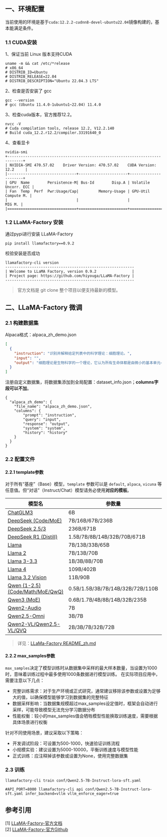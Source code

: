 
## 一、环境配置
当前使用的环境是基于`cuda:12.2.2-cudnn8-devel-ubuntu22.04`镜像构建的，基本能满足条件。

### 1.1 CUDA安装
1、保证当前 Linux 版本支持CUDA
```shell
uname -m && cat /etc/*release
# x86_64
# DISTRIB_ID=Ubuntu
# DISTRIB_RELEASE=22.04
# DISTRIB_DESCRIPTION="Ubuntu 22.04.3 LTS"
```
2、检查是否安装了 gcc
```shell
gcc --version
# gcc (Ubuntu 11.4.0-1ubuntu1~22.04) 11.4.0
```
3、检查cuda版本，官方推荐12.2。
```shell
nvcc -V
# Cuda compilation tools, release 12.2, V12.2.140
# Build cuda_12.2.r12.2/compiler.33191640_0
```
4、查看显卡
```shell
nvidia-smi
+-----------------------------------------------------------------------------+
| NVIDIA-SMI 470.57.02    Driver Version: 470.57.02    CUDA Version: 12.2     |
|-------------------------------+----------------------+----------------------+
| GPU  Name        Persistence-M| Bus-Id        Disp.A | Volatile Uncorr. ECC |
| Fan  Temp  Perf  Pwr:Usage/Cap|         Memory-Usage | GPU-Util  Compute M. |
|                               |                      |               MIG M. |
|===============================+======================+======================|
```
### 1.2 LLaMA-Factory 安装
通过pypi进行安装 LLaMA-Factory 
```shell
pip install llamafactory==0.9.2
```
校验安装是否成功
```shell
llamafactory-cli version
----------------------------------------------------------
| Welcome to LLaMA Factory, version 0.9.2                |
| Project page: https://github.com/hiyouga/LLaMA-Factory |
----------------------------------------------------------
```
> 官方文档是 git clone 整个项目以便支持最新的模型。

## 二、LLaMA-Factory 微调
### 2.1 构建数据集
Alpaca格式：alpaca_zh_demo.json
```json lines
[
  {
    "instruction": "识别并解释给定列表中的科学理论：细胞理论。",
    "input": "",
    "output": "细胞理论是生物科学的一个理论，它认为所有生命体都是由微小的基本单元——细胞所构成。"
  }
]
```
注册自定义数据集，将数据集添加到全局配置：dataset_info.json；**columns字段可以不加**。
```
{
  "alpaca_zh_demo": {
    "file_name": "alpaca_zh_demo.json",
    "columns": {
        "prompt": "instruction",
        "query": "input",
        "response": "output",
        "system": "system",
        "history": "history"
    }
  }
}
```
### 2.2 配置文件

#### 2.2.1 template参数

对于所有“基座”（Base）模型，`template` 参数可以是 `default`, `alpaca`, `vicuna` 等任意值。但“对话”（Instruct/Chat）模型请务必使用**对应的模板**。

| 模型名                                                             | 参数量                              | Template    |
|-----------------------------------------------------------------|----------------------------------|-------------|
| [ChatGLM3](https://huggingface.co/THUDM)                        | 6B                               | chatglm3    |
| [DeepSeek (Code/MoE)](https://huggingface.co/deepseek-ai)       | 7B/16B/67B/236B                  | deepseek    |
| [DeepSeek 2.5/3](https://huggingface.co/deepseek-ai)            | 236B/671B                        | deepseek3   |
| [DeepSeek R1 (Distill)](https://huggingface.co/deepseek-ai)     | 1.5B/7B/8B/14B/32B/70B/671B      | deepseekr1  |
| [Llama](https://github.com/facebookresearch/llama)              | 7B/13B/33B/65B                   | -           |
| [Llama 2](https://huggingface.co/meta-llama)                    | 7B/13B/70B                       | llama2      |
| [Llama 3-3.3](https://huggingface.co/meta-llama)                | 1B/3B/8B/70B                     | llama3      |
| [Llama 4](https://huggingface.co/meta-llama)                    | 109B/402B                        | llama4      |
| [Llama 3.2 Vision](https://huggingface.co/meta-llama)           | 11B/90B                          | mllama      |
| [Qwen (1-2.5) (Code/Math/MoE/QwQ)](https://huggingface.co/Qwen) | 0.5B/1.5B/3B/7B/14B/32B/72B/110B | qwen        |
| [Qwen3 (MoE)](https://huggingface.co/Qwen)                      | 0.6B/1.7B/4B/8B/14B/32B/235B     | qwen3       |
| [Qwen2-Audio](https://huggingface.co/Qwen)                      | 7B                               | qwen2_audio |
| [Qwen2.5-Omni](https://huggingface.co/Qwen)                     | 3B/7B                            | qwen2_omni  |
| [Qwen2-VL/Qwen2.5-VL/QVQ](https://huggingface.co/Qwen)          | 2B/3B/7B/32B/72B                 | qwen2_vl    |

> 详见：[LLaMa-Factory README_zh.md](https://github.com/hiyouga/LLaMA-Factory/blob/main/README_zh.md)

#### 2.2.2 max_samples参数

`max_samples`决定了模型训练时从数据集中采样的最大样本数量，当设置为1000时，意味着训练过程中最多使用1000条数据进行模型训练。
在实际项目应用中，需要注意以下几点： 
+ 完整训练需求：对于生产环境或正式研究，通常建议移除该参数或设置为足够大的值，以确保模型能够学习到数据集的完整特征 
+ 数据采样影响：当数据集规模超过max_samples设定值时，框架会自动进行采样，可能导致模型无法充分学习数据分布 
+ 性能权衡：较小的max_samples值会牺牲模型性能换取训练速度，需要根据具体场景进行权衡

针对不同使用场景，建议采取以下策略： 
+ 开发调试阶段：可设置为500-1000，快速验证训练流程
+ 小规模实验：建议设置为5000-10000，平衡训练速度与模型性能 
+ 正式训练：应注释掉该参数或设置为None，使用完整数据集

### 2.3 训练
```shell
llamafactory-cli train conf/Qwen2.5-7B-Instruct-lora-sft.yaml
```
```shell
#API_PORT=8000 llamafactory-cli api conf/Qwen2.5-7B-Instruct-lora-sft.yaml infer_backend=vllm vllm_enforce_eager=true
```

## 参考引用
[1] [LLaMA-Factory-官方文档](https://llamafactory.readthedocs.io/zh-cn/latest/getting_started/installation.html)<br>
[2] [LLaMA-Factory-官方Github](https://github.com/hiyouga/LLaMA-Factory/blob/main/README_zh.md)<br>
